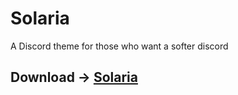 # Solaria
A Discord theme for those who want a softer discord

## Download -> [Solaria](https://raw.githubusercontent.com/Chubby-Roo/Solaria/master/Solaria.theme.css)
